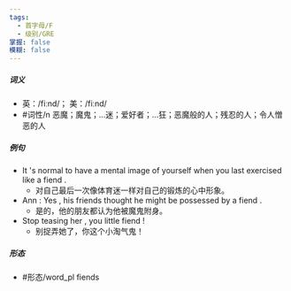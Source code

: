 ```yaml
---
tags:
  - 首字母/F
  - 级别/GRE
掌握: false
模糊: false
---
```

##### 词义
- 英：/fiːnd/； 美：/fiːnd/
- #词性/n  恶魔；魔鬼；…迷；爱好者；…狂；恶魔般的人；残忍的人；令人憎恶的人
##### 例句
- It 's normal to have a mental image of yourself when you last exercised like a fiend .
	- 对自己最后一次像体育迷一样对自己的锻炼的心中形象。
- Ann : Yes , his friends thought he might be possessed by a fiend .
	- 是的，他的朋友都认为他被魔鬼附身。
- Stop teasing her , you little fiend !
	- 别捉弄她了，你这个小淘气鬼！
##### 形态
- #形态/word_pl fiends
